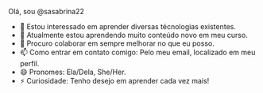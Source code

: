 Olá, sou @sasabrina22
- 👀 Estou interessado em aprender diversas técnologias existentes.
- 🌱 Atualmente estou aprendendo muito conteúdo novo em meu curso.
- 💞️ Procuro colaborar em sempre melhorar no que eu posso.
- 📫 Como entrar em contato comigo: Pelo meu email, localizado em meu perfil.
- 😄 Pronomes: Ela/Dela, She/Her.
- ⚡ Curiosidade: Tenho desejo em aprender cada vez mais!

